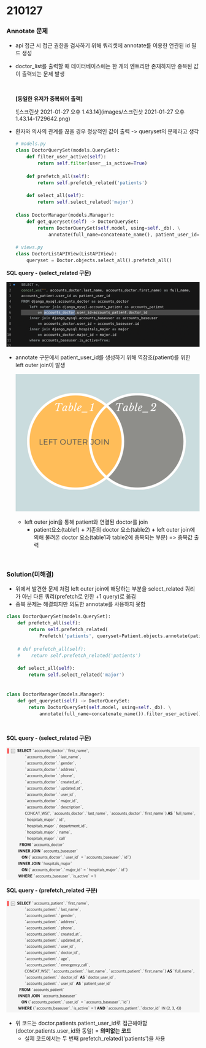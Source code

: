 # 210127

### Annotate 문제

-   api 접근 시 접근 권한을 검사하기 위해 쿼리셋에 annotate를 이용한 연관된 id 필드 생성

-   doctor_list를 출력할 때 데이터베이스에는 한 개의 엔트리만 존재하지만 중복된 값이 출력되는 문제 발생

    <br>

    **[동일한 유저가 중복되어 출력]**

    ![스크린샷 2021-01-27 오후 1.43.14](images/스크린샷 2021-01-27 오후 1.43.14-1729642.png)

    

-   환자와 의사의 관계를 끊을 경우 정상적인 값이 출력 -> queryset의 문제라고 생각

    ```python
    # models.py
    class DoctorQuerySet(models.QuerySet):
        def filter_user_active(self):
            return self.filter(user__is_active=True)
    
        def prefetch_all(self):
            return self.prefetch_related('patients')
    
        def select_all(self):
            return self.select_related('major')
    
    class DoctorManager(models.Manager):
        def get_queryset(self) -> DoctorQuerySet:
            return DoctorQuerySet(self.model, using=self._db). \
                annotate(full_name=concatenate_name(), patient_user_id=F('patients__user_id')).filter_user_active()  # annotate 구문
            
    # views.py
    class DoctorListAPIView(ListAPIView):
        queryset = Doctor.objects.select_all().prefetch_all()
    ```
    
**SQL query - (select_related 구문)**
    
![image-20210127143015923](images/image-20210127143015923.png)
    
-   annotate 구문에서 patient_user_id를 생성하기 위해 역참조(patient)를 위한 left outer join이 발생
    
    ![image-20210127145815681](images/image-20210127145815681.png)
    
    -   left outer join을 통해 patient와 연결된 doctor를 join
        -   patient요소(table1) **+** 기존의 doctor 요소(table2) **+** left outer join에 의해 불려온 doctor 요소(table1과 table2에 중복되는 부분) => 중복값 출력



<br>

### Solution(미해결)

-   위에서 발견한 문제 처럼 left outer join에 해당하는 부분을 select_related 쿼리가 아닌 다른 쿼리(prefetch로 인한 +1 query)로 옮김
-   중복 문제는 해결되지만 의도한 annotate를 사용하지 못함

```python
class DoctorQuerySet(models.QuerySet):
    def prefetch_all(self):
        return self.prefetch_related(
            Prefetch('patients', queryset=Patient.objects.annotate(patient_user_id=F('user_id'))))

    # def prefetch_all(self):
    #    return self.prefetch_related('patients')
      
    def select_all(self):
        return self.select_related('major')


class DoctorManager(models.Manager):
    def get_queryset(self) -> DoctorQuerySet:
        return DoctorQuerySet(self.model, using=self._db). \
            annotate(full_name=concatenate_name()).filter_user_active()
```

<br>

**SQL query - (select_related 구문)**

![image-20210127151013440](images/image-20210127151013440.png)

**SQL query - (prefetch_related 구문)**

![image-20210127150948101](images/image-20210127150948101.png)

-   위 코드는 doctor.patients.patient_user_id로 접근해야함(doctor.patients.user_id와 동일) = **의미없는 코드**
    -   실제 코드에서는 두 번째 prefetch_related('patients')을 사용



